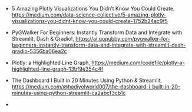 
- 5 Amazing Plotly Visualizations You Didn’t Know You Could Create, 
   https://medium.com/data-science-collective/5-amazing-plotly-visualizations-you-didnt-know-you-could-create-1752b24ac9f5
  
-  PyGWalker For Beginners: Instantly Transform Data and Integrate with Streamlit, Dash & Gradio!, https://ai.gopubby.com/pygwalker-for-beginners-instantly-transform-data-and-integrate-with-streamlit-dash-gradio-5356ba06ea2c
-  Plotly: a Highlighted Line Graph, https://medium.com/codefile/plotly-a-highlighted-line-graph-13bf9e354c4f
-  The Dashboard I Built in 20 Minutes Using Python & Streamlit, https://medium.com/@hadiyolworld007/the-dashboard-i-built-in-20-minutes-using-python-streamlit-ca2abcf3cb1c
-  

